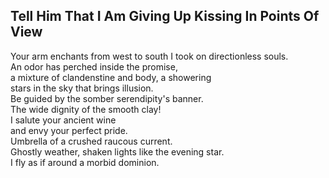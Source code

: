 Tell Him That I Am Giving Up Kissing In Points Of View
------------------------------------------------------
Your arm enchants from west to south I took on directionless souls.  
An odor has perched inside the promise,  
a mixture of clandenstine and body, a showering  
stars in the sky that brings illusion.  
Be guided by the somber serendipity's banner.  
The wide dignity of the smooth clay!  
I salute your ancient wine  
and envy your perfect pride.  
Umbrella of a crushed raucous current.  
Ghostly weather, shaken lights like the evening star.  
I fly as if around a morbid dominion.  

